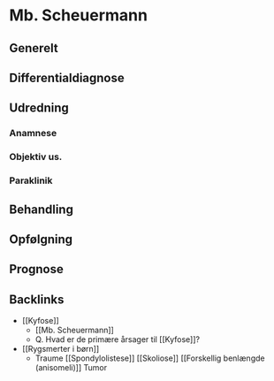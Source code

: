 # Mb. Scheuermann
## Generelt


## Differentialdiagnose


## Udredning
### Anamnese

### Objektiv us.

### Paraklinik

## Behandling


## Opfølgning


## Prognose
 

## Backlinks
* [[Kyfose]]
	* [[Mb. Scheuermann]]
	* Q. Hvad er de primære årsager til [[Kyfose]]?
* [[Rygsmerter i børn]]
	* Traume
[[Spondylolistese]]
[[Skoliose]]
[[Forskellig benlængde (anisomeli)]]
Tumor

<!-- #anki/tag/med/Orto #anki/deck/Medicine -->

<!-- {BearID:48BDF28A-8E62-4300-96B9-532CCC6EDE0E-41270-000043A315A0E0EF} -->

